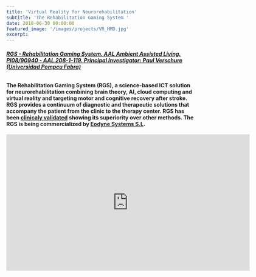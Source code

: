 ```yaml
---
title: 'Virtual Reality for Neurorehabilitation'
subtitle: 'The Rehabilitation Gaming System '
date: 2018-06-30 00:00:00
featured_image: '/images/projects/VR_HMD.jpg'
excerpt: 
---
```


###### **[RGS - Rehabilitation Gaming System. AAL Ambient Assisted Living. PI08/90940 - AAL 208-1-119. Principal Investigator: Paul Verschure (Universidad Pompeu Fabra)](https://specs.ibecbarcelona.eu/blog/project/the-rehabilitation-gaming-system-rgs/)**

####  The Rehabilitation Gaming System (RGS), a science-based ICT solution for neurorehabilitation combining brain theory, AI, cloud computing and virtual reality and targeting motor and cognitive recovery after stroke. RGS provides a continuum of diagnostic and therapeutic solutions that accompany the patient from the clinic to the therapy center. RGS has been  [clinicaly validated](/publications) showing its superiority over other methods. The RGS is being commercialized by [Eodyne Systems S.L](https://www.eodyne.com/).

<iframe src="https://player.vimeo.com/video/192536244" width="640" height="360" frameborder="0" webkitallowfullscreen mozallowfullscreen allowfullscreen></iframe>
